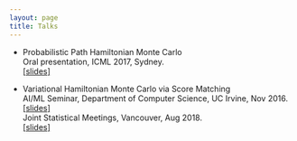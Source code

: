 ```yaml
---
layout: page
title: Talks
---
```


- Probabilistic Path Hamiltonian Monte Carlo  
Oral presentation, ICML 2017, Sydney.  
[[slides]]({{site.baseurl}}/static/slides/pphmc_slides.pdf)

- Variational Hamiltonian Monte Carlo via Score Matching  
AI/ML Seminar, Department of Computer Science, UC Irvine, Nov 2016.  
[[slides]]({{site.baseurl}}/static/slides/variational-hmc.pdf)  
Joint Statistical Meetings, Vancouver, Aug 2018.  
[[slides]]({{site.baseurl}}/static/slides/vhmc.pdf)
